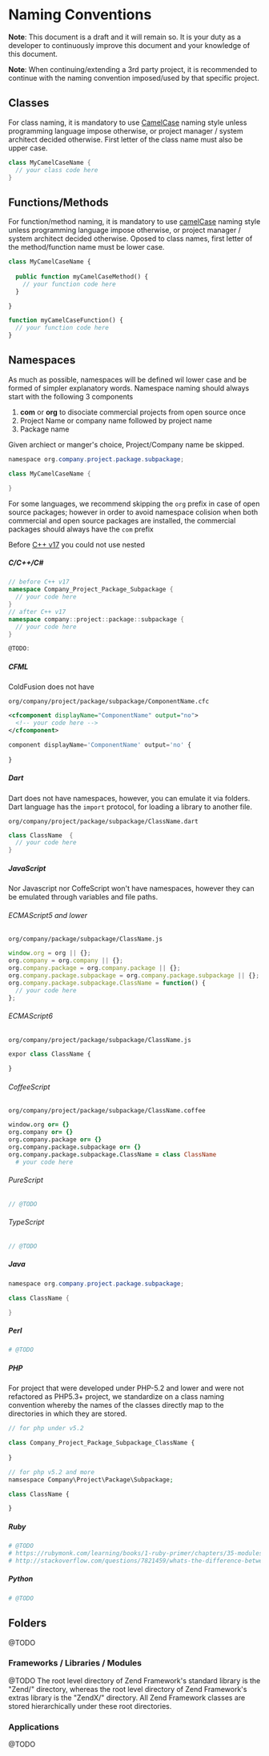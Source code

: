 # Naming Conventions

**Note**: This document is a draft and it will remain so. It is your duty as a developer to continuously
improve this document and your knowledge of this document.

**Note**: When continuing/extending a 3rd party project, it is recommended to continue with the naming 
convention imposed/used by that specific project.

## Classes

For class naming, it is mandatory to use [CamelCase](https://en.wikipedia.org/wiki/CamelCase) naming
style unless programming language impose otherwise, or project manager / system architect decided
otherwise. First letter of the class name must also be upper case.

```java
class MyCamelCaseName {
  // your class code here
}
```

## Functions/Methods

For function/method naming, it is mandatory to use [camelCase](https://en.wikipedia.org/wiki/CamelCase) 
naming style unless programming language impose otherwise, or project manager / system architect decided
otherwise. Oposed to class names, first letter of the method/function name must be lower case.

```php
class MyCamelCaseName {
  
  public function myCamelCaseMethod() {
    // your function code here
  }

}

function myCamelCaseFunction() {
  // your function code here
}

```

## Namespaces

As much as possible, namespaces will be defined wil lower case and be formed of simpler explanatory 
words. Namespace naming should always start with the following 3 components
1. **com** or **org** to disociate commercial projects from open source once
1. Project Name or company name followed by project name 
1. Package name

Given archiect or manger's choice, Project/Company name be skipped.

```java
namespace org.company.project.package.subpackage;

class MyCamelCaseName {

}
```

For some languages, we recommend skipping the `org` prefix in case of open source packages; however
in order to avoid namespace colision when both commercial and open source packages are installed,
the commercial packages should always have the `com` prefix

<!-- --lang-ex -->

Before [C++ v17](http://en.cppreference.com/w/cpp/language/namespace) you could not use nested 

##### C/C++/C&#35;

```cpp
// before C++ v17
namespace Company_Project_Package_Subpackage {
  // your code here
}
// after C++ v17
namespace company::project::package::subpackage {
  // your code here
}
```

```csharp
@TODO:
```

##### CFML

ColdFusion does not have 

`org/company/project/package/subpackage/ComponentName.cfc`
```xml
<cfcomponent displayName="ComponentName" output="no"> 
  <!-- your code here -->
</cfcomponent>
```

```javascript
component displayName='ComponentName' output='no' {
  
}
```

#####  Dart

Dart does not have namespaces, however, you can emulate it via folders. Dart language has the `import`
protocol, for loading a library to another file.

`org/company/project/package/subpackage/ClassName.dart`
```dart
class ClassName  {
  // your code here
}
```

##### JavaScript

Nor Javascript nor CoffeScript won't have namespaces, however they can be emulated through variables
and file paths.

###### ECMAScript5 and lower

`org/company/package/subpackage/ClassName.js`
```javascript
window.org = org || {};
org.company = org.company || {};
org.company.package = org.company.package || {};
org.company.package.subpackage = org.company.package.subpackage || {};
org.company.package.subpackage.ClassName = function() {
  // your code here
};
```

###### ECMAScript6

`org/company/project/package/subpackage/ClassName.js`
```javascript
expor class ClassName {
  
}
```

###### CoffeeScript

`org/company/project/package/subpackage/ClassName.coffee`
```coffeescript
window.org or= {}
org.company or= {}
org.company.package or= {}
org.company.package.subpackage or= {}
org.company.package.subpackage.ClassName = class ClassName
  # your code here
```

###### PureScript

```javascript
// @TODO
```

###### TypeScript

```typescript
// @TODO
```

##### Java

```java
namespace org.company.project.package.subpackage;

class ClassName {

}
```

#####  Perl

```perl
# @TODO
```

##### PHP

For project that were developed under PHP-5.2 and lower and were not refactored as PHP5.3+ project,
we standardize on a class naming convention whereby the names of the classes directly map to the
directories in which they are stored.

```php
// for php under v5.2

class Company_Project_Package_Subpackage_ClassName {
  
}

// for php v5.2 and more
namsespace Company\Project\Package\Subpackage;

class ClassName {

}
```

##### Ruby

```ruby
# @TODO
# https://rubymonk.com/learning/books/1-ruby-primer/chapters/35-modules/lessons/80-modules-as-namespaces
# http://stackoverflow.com/questions/7821459/whats-the-difference-between-these-ruby-namespace-conventions
```

##### Python

```python
# @TODO
```

<!-- --lang-ex-end -->

## Folders

@TODO

### Frameworks / Libraries / Modules

@TODO
The root level directory of Zend Framework's standard library is the "Zend/" directory, whereas the root level directory of Zend Framework's extras library is the "ZendX/" directory. All Zend Framework classes are stored hierarchically under these root directories.

### Applications

@TODO
